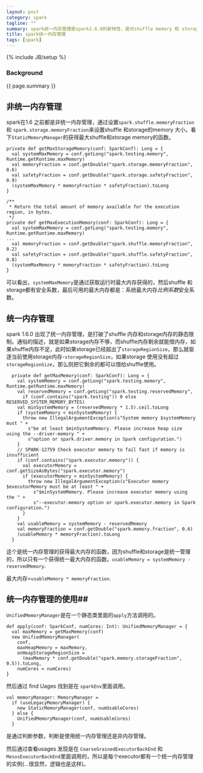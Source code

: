 ```yaml
---
layout: post
category: spark
tagline: ""
summary: spark统一内存管理是spark1.6.0的新特性，是对shuffle memory 和 storage memory 进行统一的管理，打破了以往的参数限制。
title: spark统一内存管理
tags: [spark]
---
```

{% include JB/setup %}
### Background ###
{{ page.summary }}



## 非统一内存管理 ##

spark在1.6 之前都是非统一内存管理，通过设置`spark.shuffle.memoryFraction` 和 `spark.storage.memoryFraction`来设置shuffle 和storage的memory 大小。看下`StaticMemoryManager`的获得最大shuffle和storage memory的函数。

```
private def getMaxStorageMemory(conf: SparkConf): Long = {
  val systemMaxMemory = conf.getLong("spark.testing.memory", Runtime.getRuntime.maxMemory)
  val memoryFraction = conf.getDouble("spark.storage.memoryFraction", 0.6)
  val safetyFraction = conf.getDouble("spark.storage.safetyFraction", 0.9)
  (systemMaxMemory * memoryFraction * safetyFraction).toLong
}

/**
 * Return the total amount of memory available for the execution region, in bytes.
 */
private def getMaxExecutionMemory(conf: SparkConf): Long = {
  val systemMaxMemory = conf.getLong("spark.testing.memory", Runtime.getRuntime.maxMemory)
...
  val memoryFraction = conf.getDouble("spark.shuffle.memoryFraction", 0.2)
  val safetyFraction = conf.getDouble("spark.shuffle.safetyFraction", 0.8)
  (systemMaxMemory * memoryFraction * safetyFraction).toLong
}
```
可以看出，`systemMaxMemory`是通过获取运行时最大内存获得的，然后shuffle 和 storage都有安全系数，最后可用的最大内存都是：系统最大内存*比例系数*安全系数。
## 统一内存管理 ##

spark 1.6.0 出现了统一内存管理，是打破了shuffle 内存和storage内存的静态限制。通俗的描述，就是如果storage内存不够，而shuffle内存剩余就能借内存，如果shuffle内存不足，此时如果storage已经超出了`storageRegionSize`，那么就驱逐当前使用storage内存-`storageRegionSize`，如果storage 使用没有超过`storageRegionSize`，那么则把它剩余的都可以借给shuffle使用。

```
  private def getMaxMemory(conf: SparkConf): Long = {
    val systemMemory = conf.getLong("spark.testing.memory", Runtime.getRuntime.maxMemory)
    val reservedMemory = conf.getLong("spark.testing.reservedMemory",
      if (conf.contains("spark.testing")) 0 else RESERVED_SYSTEM_MEMORY_BYTES)
    val minSystemMemory = (reservedMemory * 1.5).ceil.toLong
    if (systemMemory < minSystemMemory) {
      throw new IllegalArgumentException(s"System memory $systemMemory must " +
        s"be at least $minSystemMemory. Please increase heap size using the --driver-memory " +
        s"option or spark.driver.memory in Spark configuration.")
    }
    // SPARK-12759 Check executor memory to fail fast if memory is insufficient
    if (conf.contains("spark.executor.memory")) {
      val executorMemory = conf.getSizeAsBytes("spark.executor.memory")
      if (executorMemory < minSystemMemory) {
        throw new IllegalArgumentException(s"Executor memory $executorMemory must be at least " +
          s"$minSystemMemory. Please increase executor memory using the " +
          s"--executor-memory option or spark.executor.memory in Spark configuration.")
      }
    }
    val usableMemory = systemMemory - reservedMemory
    val memoryFraction = conf.getDouble("spark.memory.fraction", 0.6)
    (usableMemory * memoryFraction).toLong
  }
```
这个是统一内存管理的获得最大内存的函数，因为shuffle和storage是统一管理的，所以只有一个获得统一最大内存的函数。`usableMemory = systemMemory - reservedMemory`.

最大内存=`usableMemory * memoryFraction`.

## 统一内存管理的使用##

`UnifiedMemoryManager`是在一个静态类里面的`apply`方法调用的。

```
def apply(conf: SparkConf, numCores: Int): UnifiedMemoryManager = {
  val maxMemory = getMaxMemory(conf)
  new UnifiedMemoryManager(
    conf,
    maxHeapMemory = maxMemory,
    onHeapStorageRegionSize =
      (maxMemory * conf.getDouble("spark.memory.storageFraction", 0.5)).toLong,
    numCores = numCores)
}
```

然后通过 find Uages 找到是在 `sparkEnv`里面调用。

```
val memoryManager: MemoryManager =
  if (useLegacyMemoryManager) {
    new StaticMemoryManager(conf, numUsableCores)
  } else {
    UnifiedMemoryManager(conf, numUsableCores)
  }
```

是通过判断参数，判断是使用统一内存管理还是非内存管理。

然后通过查看usages 发现是在 `CoarseGrainedExecutorBackEnd` 和 `MesosExecutorBackEnd`里面调用的，所以是每个executor都有一个统一内存管理的实例(...很显然，逻辑也是这样)。